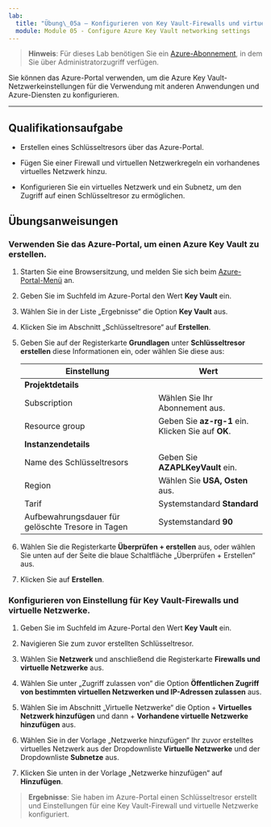 ```yaml
---
lab:
  title: "Übung\_05a – Konfigurieren von Key Vault-Firewalls und virtuellen Netzwerken"
  module: Module 05 - Configure Azure Key Vault networking settings
---
```



>**Hinweis**: Für dieses Lab benötigen Sie ein [Azure-Abonnement](https://azure.microsoft.com/en-us/free/?azure-portal=true), in dem Sie über Administratorzugriff verfügen. 


Sie können das Azure-Portal verwenden, um die Azure Key Vault-Netzwerkeinstellungen für die Verwendung mit anderen Anwendungen und Azure-Diensten zu konfigurieren. 

---

## Qualifikationsaufgabe

- Erstellen eines Schlüsseltresors über das Azure-Portal.

- Fügen Sie einer Firewall und virtuellen Netzwerkregeln ein vorhandenes virtuelles Netzwerk hinzu.

- Konfigurieren Sie ein virtuelles Netzwerk und ein Subnetz, um den Zugriff auf einen Schlüsseltresor zu ermöglichen.

## Übungsanweisungen 

### Verwenden Sie das Azure-Portal, um einen Azure Key Vault zu erstellen.

1. Starten Sie eine Browsersitzung, und melden Sie sich beim [Azure-Portal-Menü](https://portal.azure.com/) an.
   
2. Geben Sie im Suchfeld im Azure-Portal den Wert **Key Vault** ein.

3. Wählen Sie in der Liste „Ergebnisse“ die Option **Key Vault** aus.

4. Klicken Sie im Abschnitt „Schlüsseltresore“ auf **Erstellen**.

5. Geben Sie auf der Registerkarte **Grundlagen** unter **Schlüsseltresor erstellen** diese Informationen ein, oder wählen Sie diese aus:
   
   |Einstellung|Wert|
   |---|---|
   |**Projektdetails**|
   |Subscription|Wählen Sie Ihr Abonnement aus.|
   |Resource group|Geben Sie **az-rg-1** ein. Klicken Sie auf **OK**.|
   |**Instanzendetails**|
   |Name des Schlüsseltresors|Geben Sie **AZAPLKeyVault** ein.|
   |Region|Wählen Sie **USA, Osten** aus.|
   |Tarif|Systemstandard **Standard**|
   |Aufbewahrungsdauer für gelöschte Tresore in Tagen|Systemstandard **90**|

7. Wählen Sie die Registerkarte **Überprüfen + erstellen** aus, oder wählen Sie unten auf der Seite die blaue Schaltfläche „Überprüfen + Erstellen“ aus.
  
8. Klicken Sie auf **Erstellen**.

### Konfigurieren von Einstellung für Key Vault-Firewalls und virtuelle Netzwerke.

1. Geben Sie im Suchfeld im Azure-Portal den Wert **Key Vault** ein.

2. Navigieren Sie zum zuvor erstellten Schlüsseltresor.

3. Wählen Sie **Netzwerk** und anschließend die Registerkarte **Firewalls und virtuelle Netzwerke** aus.

4. Wählen Sie unter „Zugriff zulassen von“ die Option **Öffentlichen Zugriff von bestimmten virtuellen Netzwerken und IP-Adressen zulassen** aus.

5. Wählen Sie im Abschnitt „Virtuelle Netzwerke“ die Option + **Virtuelles Netzwerk hinzufügen** und dann + **Vorhandene virtuelle Netzwerke hinzufügen** aus.

6. Wählen Sie in der Vorlage „Netzwerke hinzufügen“ Ihr zuvor erstelltes virtuelles Netzwerk aus der Dropdownliste **Virtuelle Netzwerke** und der Dropdownliste **Subnetze** aus.

7. Klicken Sie unten in der Vorlage „Netzwerke hinzufügen“ auf **Hinzufügen**.

  > **Ergebnisse**: Sie haben im Azure-Portal einen Schlüsseltresor erstellt und Einstellungen für eine Key Vault-Firewall und virtuelle Netzwerke konfiguriert.

